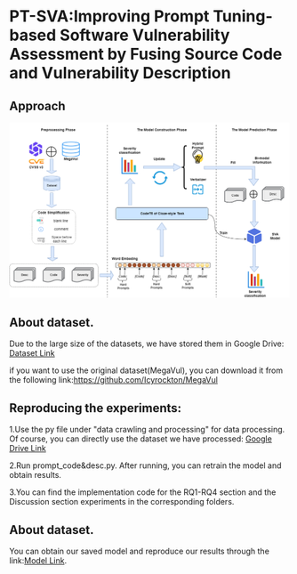 # PT-SVA:Improving Prompt Tuning-based Software Vulnerability Assessment by Fusing Source Code and Vulnerability Description
## Approach
![](https://github.com/1-001/PT-SVA/blob/main/Fig/framework.png)
## About dataset.
Due to the large size of the datasets, we have stored them in Google Drive: [Dataset Link](https://drive.google.com/drive/folders/1P42XsDWeMqAW33oS0gGamXEqxYiMjO5i?usp=drive_link)

if you want to use the original dataset(MegaVul), you can download it from the following link:https://github.com/Icyrockton/MegaVul

## Reproducing the experiments:
1.Use the py file under "data crawling and processing" for data processing. Of course, you can directly use the dataset we have processed: [Google Drive Link](https://drive.google.com/drive/folders/1P42XsDWeMqAW33oS0gGamXEqxYiMjO5i?usp=drive_link)

2.Run prompt_code&desc.py. After running, you can retrain the model and obtain results.

3.You can find the implementation code for the RQ1-RQ4 section and the Discussion section experiments in the corresponding folders.

## About dataset.
You can obtain our saved model and reproduce our results through the link:[Model Link](https://drive.google.com/file/d/1RdWlH40EgAkyJ4QNGWwH1ZiQe1qGgG06/view?usp=sharing).

